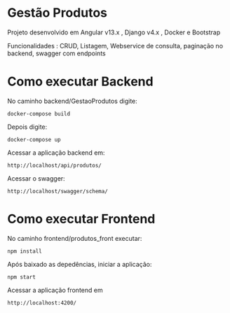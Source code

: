 # Gestão Produtos
Projeto desenvolvido em Angular v13.x , Django v4.x , Docker e Bootstrap

Funcionalidades : CRUD, Listagem, Webservice de consulta, paginação no backend, swagger com endpoints

# Como executar Backend
No caminho backend/GestaoProdutos digite:
```
docker-compose build
```
Depois digite:
```
docker-compose up
```
Acessar a aplicação backend em:

```
http://localhost/api/produtos/
```

Acessar o swagger:
```
http://localhost/swagger/schema/
```

# Como executar Frontend
No caminho frontend/produtos_front executar:
```
npm install
```
Após baixado as depedências, iniciar a aplicação:

```
npm start
```

Acessar a aplicação frontend em 

```
http://localhost:4200/
```
